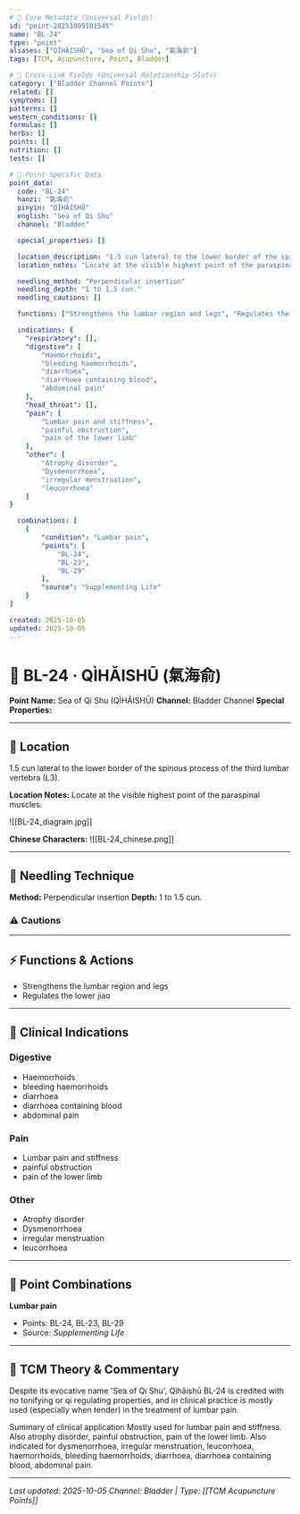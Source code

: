 ```yaml
---
# 🔹 Core Metadata (Universal Fields)
id: "point-20251005181545"
name: "BL-24"
type: "point"
aliases: ["QÌHǍISHŪ", "Sea of Qi Shu", "氣海俞"]
tags: [TCM, Acupuncture, Point, Bladder]

# 🔹 Cross-Link Fields (Universal Relationship Slots)
category: ["Bladder Channel Points"]
related: []
symptoms: []
patterns: []
western_conditions: []
formulas: []
herbs: []
points: []
nutrition: []
tests: []

# 🔹 Point-Specific Data
point_data:
  code: "BL-24"
  hanzi: "氣海俞"
  pinyin: "QÌHǍISHŪ"
  english: "Sea of Qi Shu"
  channel: "Bladder"

  special_properties: []

  location_description: "1.5 cun lateral to the lower border of the spinous process of the third lumbar vertebra (L3)."
  location_notes: "Locate at the visible highest point of the paraspinal muscles."

  needling_method: "Perpendicular insertion"
  needling_depth: "1 to 1.5 cun."
  needling_cautions: []

  functions: ["Strengthens the lumbar region and legs", "Regulates the lower jiao"]

  indications: {
    "respiratory": [],
    "digestive": [
        "Haemorrhoids",
        "bleeding haemorrhoids",
        "diarrhoea",
        "diarrhoea containing blood",
        "abdominal pain"
    ],
    "head_throat": [],
    "pain": [
        "Lumbar pain and stiffness",
        "painful obstruction",
        "pain of the lower limb"
    ],
    "other": [
        "Atrophy disorder",
        "Dysmenorrhoea",
        "irregular menstruation",
        "leucorrhoea"
    ]
}

  combinations: [
    {
        "condition": "Lumbar pain",
        "points": [
            "BL-24",
            "BL-23",
            "BL-29"
        ],
        "source": "Supplementing Life"
    }
]

created: 2025-10-05
updated: 2025-10-05
---
```


# 📍 BL-24 · QÌHǍISHŪ (氣海俞)

**Point Name:** Sea of Qi Shu (QÌHǍISHŪ)
**Channel:** Bladder Channel
**Special Properties:** 

---

## 📍 Location

1.5 cun lateral to the lower border of the spinous process of the third lumbar vertebra (L3).

**Location Notes:**
Locate at the visible highest point of the paraspinal muscles.

![[BL-24_diagram.jpg]]

**Chinese Characters:** ![[BL-24_chinese.png]]

---

## 🔧 Needling Technique

**Method:** Perpendicular insertion
**Depth:** 1 to 1.5 cun.

### ⚠️ Cautions

---

## ⚡ Functions & Actions
- Strengthens the lumbar region and legs
- Regulates the lower jiao

---

## 🎯 Clinical Indications

### Digestive
- Haemorrhoids
- bleeding haemorrhoids
- diarrhoea
- diarrhoea containing blood
- abdominal pain

### Pain
- Lumbar pain and stiffness
- painful obstruction
- pain of the lower limb

### Other
- Atrophy disorder
- Dysmenorrhoea
- irregular menstruation
- leucorrhoea

---

## 🔗 Point Combinations

**Lumbar pain**
- Points: BL-24, BL-23, BL-29
- Source: *Supplementing Life*

---

## 🧬 TCM Theory & Commentary

Despite its evocative name 'Sea of Qi Shu', Qìhǎishū BL-24 is credited with no tonifying or qi regulating properties, and in clinical practice is mostly used (especially when tender) in the treatment of lumbar pain.

Summary of clinical application
Mostly used for lumbar pain and stiffness. Also atrophy disorder, painful obstruction, pain of the lower limb.
Also indicated for dysmenorrhoea, irregular menstruation, leucorrhoea, haemorrhoids, bleeding haemorrhoids, diarrhoea, diarrhoea containing blood, abdominal pain.

---

*Last updated: 2025-10-05*
*Channel: Bladder | Type: [[TCM Acupuncture Points]]*
